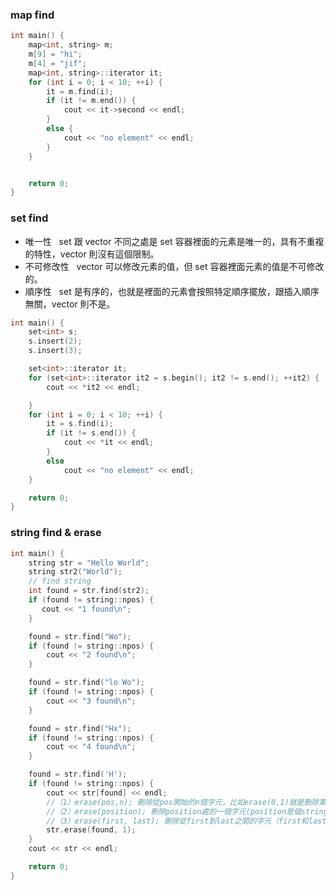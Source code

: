 ### map find
```cpp
int main() {
	map<int, string> m;
	m[9] = "hi";
	m[4] = "jif";
	map<int, string>::iterator it;
	for (int i = 0; i < 10; ++i) {
		it = m.find(i);
		if (it != m.end()) {
			cout << it->second << endl;
		}
		else {
			cout << "no element" << endl;
		}
	}


	return 0;
}
```
### set find
* 唯一性
&nbsp;
 set 跟 vector 不同之處是 set 容器裡面的元素是唯一的，具有不重複的特性，vector 則沒有這個限制。
* 不可修改性
&nbsp;
vector 可以修改元素的值，但 set 容器裡面元素的值是不可修改的。
* 順序性
&nbsp;
set 是有序的，也就是裡面的元素會按照特定順序擺放，跟插入順序無關，vector 則不是。
```cpp
int main() {
	set<int> s;
	s.insert(2);
	s.insert(3);

	set<int>::iterator it;
	for (set<int>::iterator it2 = s.begin(); it2 != s.end(); ++it2) {
		cout << *it2 << endl;

	}
	for (int i = 0; i < 10; ++i) {
		it = s.find(i);
		if (it != s.end()) {
			cout << *it << endl;
		}
		else
			cout << "no element" << endl;
	}

	return 0;
}
```

### string find & erase
```cpp
int main() {
    string str = "Hello World";
    string str2("World");
    // find string
    int found = str.find(str2);
    if (found != string::npos) {
       cout << "1 found\n";
    }

    found = str.find("Wo");
    if (found != string::npos) {
        cout << "2 found\n";
    }

    found = str.find("lo Wo");
    if (found != string::npos) {
        cout << "3 found\n";
    }

    found = str.find("Hx");
    if (found != string::npos) {
        cout << "4 found\n";
    }

    found = str.find('H');
    if (found != string::npos) {
        cout << str[found] << endl;
        //（1）erase(pos,n); 刪除從pos開始的n個字元，比如erase(0,1)就是刪除第一個字元
        //（2）erase(position); 刪除position處的一個字元(position是個string型別的迭代器)
        //（3）erase(first, last); 刪除從first到last之間的字元（first和last都是迭代器）
        str.erase(found, 1);
    }
    cout << str << endl;

    return 0;
}
```
